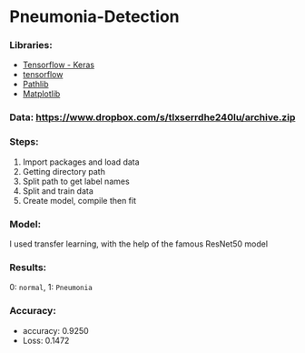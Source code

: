 # Pneumonia-Detection

### Libraries: 
- [Tensorflow - Keras](https://www.tensorflow.org/api_docs/python/tf/keras)
- [tensorflow](https://www.tensorflow.org/)
- [Pathlib](https://docs.python.org/3/library/pathlib.html)
- [Matplotlib](https://matplotlib.org/)

### Data: https://www.dropbox.com/s/tlxserrdhe240lu/archive.zip

### Steps:
1. Import packages and load data
2. Getting directory path 
3. Split path to get label names
4. Split and train data
5. Create model, compile then fit

### Model:
I used transfer learning, with the help of the famous ResNet50 model

### Results:
0: `normal`, 1: `Pneumonia `

### Accuracy:
- accuracy: 0.9250 
- Loss: 0.1472
